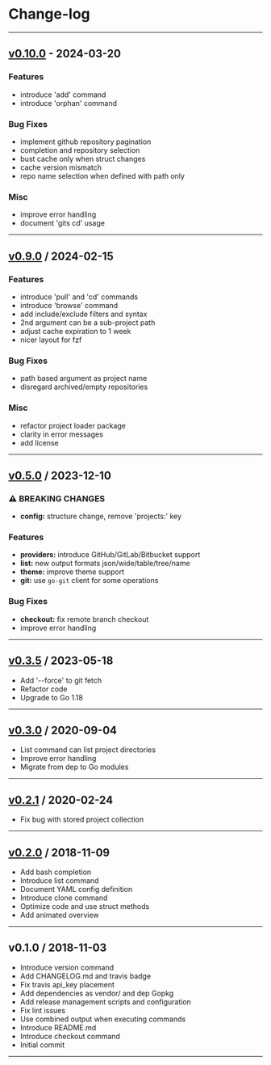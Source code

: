# Change-log

- - -
## [v0.10.0](https://github.com/rafi/gits/compare/v0.9.0...v0.10.0) - 2024-03-20

### Features

- introduce 'add' command
- introduce 'orphan' command
### Bug Fixes

- implement github repository pagination
- completion and repository selection
- bust cache only when struct changes
- cache version mismatch
- repo name selection when defined with path only

### Misc

- improve error handling
- document 'gits cd' usage

- - -

## [v0.9.0](https://github.com/rafi/gits/compare/v0.5.0...v0.9.0) / 2024-02-15

### Features

- introduce 'pull' and 'cd' commands
- introduce 'browse' command
- add include/exclude filters and syntax
- 2nd argument can be a sub-project path
- adjust cache expiration to 1 week
- nicer layout for fzf

### Bug Fixes

- path based argument as project name
- disregard archived/empty repositories

### Misc

- refactor project loader package
- clarity in error messages
- add license

- - -

## [v0.5.0](https://github.com/rafi/gits/compare/v0.3.5...v0.5.0) / 2023-12-10

### ⚠ BREAKING CHANGES

- **config:** structure change, remove 'projects:' key

### Features

- **providers:** introduce GitHub/GitLab/Bitbucket support
- **list:** new output formats json/wide/table/tree/name
- **theme:** improve theme support
- **git:** use `go-git` client for some operations

### Bug Fixes

- **checkout:** fix remote branch checkout
- improve error handling

- - -

## [v0.3.5](https://github.com/rafi/gits/compare/v0.3.0...v0.3.5) / 2023-05-18

- Add '--force' to git fetch
- Refactor code
- Upgrade to Go 1.18

- - -

## [v0.3.0](https://github.com/rafi/gits/compare/v0.2.1...v0.3.0) / 2020-09-04

- List command can list project directories
- Improve error handling
- Migrate from dep to Go modules

- - -

## [v0.2.1](https://github.com/rafi/gits/compare/v0.2.0...v0.2.1) / 2020-02-24

- Fix bug with stored project collection

- - -

## [v0.2.0](https://github.com/rafi/gits/compare/v0.1.0...v0.2.0) / 2018-11-09

- Add bash completion
- Introduce list command
- Document YAML config definition
- Introduce clone command
- Optimize code and use struct methods
- Add animated overview

- - -

## v0.1.0 / 2018-11-03

- Introduce version command
- Add CHANGELOG.md and travis badge
- Fix travis api_key placement
- Add dependencies as vendor/ and dep Gopkg
- Add release management scripts and configuration
- Fix lint issues
- Use combined output when executing commands
- Introduce README.md
- Introduce checkout command
- Initial commit

- - -
